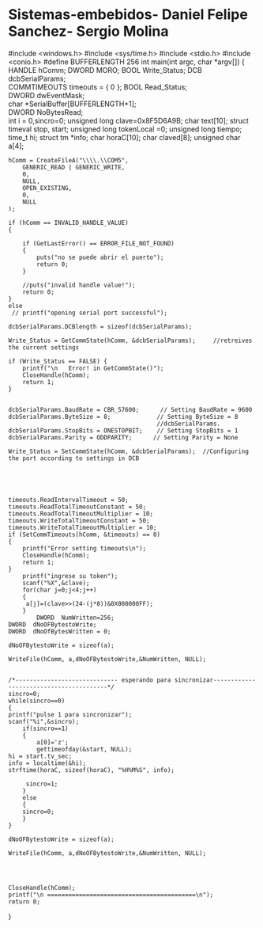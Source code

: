 # Sistemas-embebidos- Daniel Felipe Sanchez- Sergio Molina 
#include <windows.h>
#include <sys/time.h>
#include <stdio.h>
#include <conio.h>
#define    BUFFERLENGTH 256
int main(int argc, char *argv[])
{
	HANDLE hComm;
	DWORD MORO;
	BOOL Write_Status;
	DCB dcbSerialParams;				
	COMMTIMEOUTS timeouts = { 0 };
	BOOL  Read_Status;                      
	DWORD dwEventMask;						
	char  *SerialBuffer[BUFFERLENGTH+1];              
	DWORD NoBytesRead;                    
	int i = 0,sincro=0;
	unsigned long clave=0x8F5D6A9B;
	char text[10];
	struct timeval stop, start;
	unsigned long tokenLocal =0;
	unsigned long tiempo;
	time_t hi;
	struct tm *info;
	char horaC[10];
	char claved[8];
	unsigned char a[4];
		
	

	hComm = CreateFileA("\\\\.\\COM5",
		GENERIC_READ | GENERIC_WRITE,
		0,    
		NULL,
		OPEN_EXISTING, 
		0,    
		NULL  
	);

	if (hComm == INVALID_HANDLE_VALUE)
	{
		
		if (GetLastError() == ERROR_FILE_NOT_FOUND)
		{
			puts("no se puede abrir el puerto");
			return 0;
		}

		//puts("invalid handle value!");
		return 0;
	}
	else
	 // printf("opening serial port successful");

	dcbSerialParams.DCBlength = sizeof(dcbSerialParams);

	Write_Status = GetCommState(hComm, &dcbSerialParams);     //retreives  the current settings

	if (Write_Status == FALSE) {
		printf("\n   Error! in GetCommState()");
		CloseHandle(hComm);
		return 1;
	}


	dcbSerialParams.BaudRate = CBR_57600;      // Setting BaudRate = 9600
	dcbSerialParams.ByteSize = 8;             // Setting ByteSize = 8
											  //dcbSerialParams.
	dcbSerialParams.StopBits = ONESTOPBIT;    // Setting StopBits = 1
	dcbSerialParams.Parity = ODDPARITY;      // Setting Parity = None

	Write_Status = SetCommState(hComm, &dcbSerialParams);  //Configuring the port according to settings in DCB




	
	timeouts.ReadIntervalTimeout = 50;
	timeouts.ReadTotalTimeoutConstant = 50;
	timeouts.ReadTotalTimeoutMultiplier = 10;
	timeouts.WriteTotalTimeoutConstant = 50;
	timeouts.WriteTotalTimeoutMultiplier = 10;
	if (SetCommTimeouts(hComm, &timeouts) == 0)
	{
		printf("Error setting timeouts\n");
		CloseHandle(hComm);
		return 1;
	}
		printf("ingrese su token");
		scanf("%X",&clave);
		for(char j=0;j<4;j++)
		{
         a[j]=(clave>>(24-(j*8))&0X000000FF);		
		}
			DWORD  NumWritten=256;
	DWORD  dNoOFBytestoWrite;              
	DWORD  dNoOfBytesWritten = 0;        

    dNoOFBytestoWrite = sizeof(a); 
     
    WriteFile(hComm, a,dNoOFBytestoWrite,&NumWritten, NULL);


	/*----------------------------- esperando para sincronizar----------------------------------------*/
	sincro=0;
	while(sincro==0)
	{
	printf("pulse 1 para sincronizar");
	scanf("%i",&sincro);
		if(sincro==1)
		{
			a[0]='z';
			gettimeofday(&start, NULL);
    hi = start.tv_sec;
    info = localtime(&hi);
    strftime(horaC, sizeof(horaC), "%H%M%S", info);

         sincro=1;
		}
		else
		{
		sincro=0;	
		}
	}
      
    dNoOFBytestoWrite = sizeof(a); 
     
    WriteFile(hComm, a,dNoOFBytestoWrite,&NumWritten, NULL);
		


	
	CloseHandle(hComm);
	printf("\n ==========================================\n");
	return 0;
}
